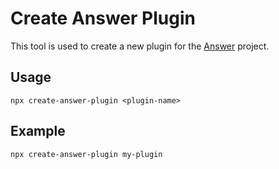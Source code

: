 # Create Answer Plugin

This tool is used to create a new plugin for the [Answer](https://github.com/apache/incubator-answer) project.

## Usage

```shell
npx create-answer-plugin <plugin-name>
```

## Example

```shell
npx create-answer-plugin my-plugin
```
